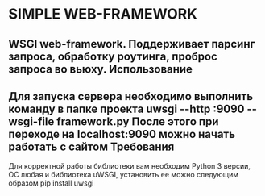 SIMPLE WEB-FRAMEWORK
===============
WSGI web-framework. Поддерживает парсинг запроса, обработку роутинга, проброс запроса во вьюху.
Использование
--------------------------
Для запуска сервера необходимо выполнить команду в папке проекта
    uwsgi --http :9090 --wsgi-file framework.py
После этого при переходе на localhost:9090 можно начать работать с сайтом
Требования
--------------------------
Для корректной работы библиотеки вам необходим Python 3 версии, ОС любая и библиотека uWSGI,
установить ее можно следующим образом
    pip install uwsgi
